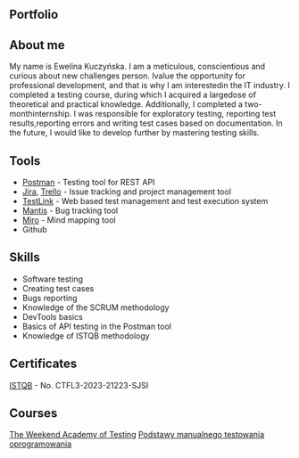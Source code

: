 ## Portfolio

## About me
My name is Ewelina Kuczyńska. I am a meticulous, conscientious and curious about new challenges person. Ivalue the opportunity for professional development, and that is why I am interestedin the IT industry. I completed a testing course, during which I acquired a largedose of theoretical and practical knowledge. Additionally, I completed a two-monthinternship. I was responsible for exploratory testing, reporting test results,reporting errors and writing test cases based on documentation. In the future, I would like to develop further by mastering testing skills.

## Tools

* [Postman](https://www.postman.com/) - Testing tool for REST API
* [Jira](https://www.atlassian.com/pl/software/jira), [Trello](https://trello.com/) - Issue tracking and project management tool
* [TestLink](https://testlink.org/) - Web based test management and test execution system
* [Mantis](https://www.mantisbt.org/) - Bug tracking tool
* [Miro](https://miro.com/pl/) - Mind mapping tool
* Github

## Skills

* Software testing
* Creating test cases
* Bugs reporting
* Knowledge of the SCRUM methodology
* DevTools basics
* Basics of API testing in the Postman tool
* Knowledge of ISTQB methodology

## Certificates

[ISTQB](http://scr.istqb.org/) - No. CTFL3-2023-21223-SJSI

## Courses

[The Weekend Academy of Testing]([https://testuj.pl/szkolenia-dla-ciebie/akademia-testowania?mode=2](https://testuj.pl/))
[Podstawy manualnego testowania oprogramowania](https://www.udemy.com/certificate/UC-5ac511ef-2a0f-4a32-8778-49ec414496b4/)
